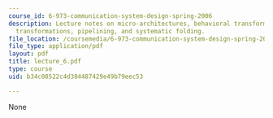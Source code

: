```yaml
---
course_id: 6-973-communication-system-design-spring-2006
description: Lecture notes on micro-architectures, behavioral transformations, algebraic
  transformations, pipelining, and systematic folding.
file_location: /coursemedia/6-973-communication-system-design-spring-2006/b34c08522c4d384487429e49b79eec53_lecture_6.pdf
file_type: application/pdf
layout: pdf
title: lecture_6.pdf
type: course
uid: b34c08522c4d384487429e49b79eec53

---
```

None